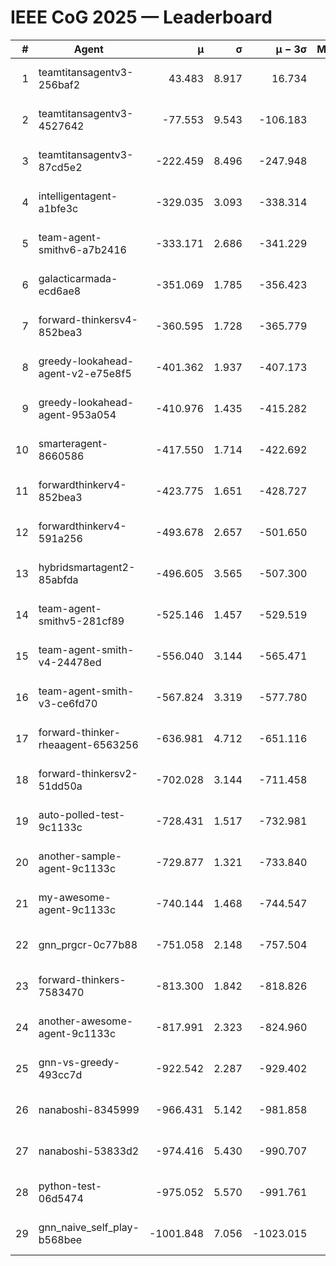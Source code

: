 # IEEE CoG 2025 — Leaderboard

| # | Agent | μ | σ | μ − 3σ | Matches | Updated |
|---:|---|---:|---:|---:|---:|---|
| 1 | teamtitansagentv3-256baf2 | 43.483 | 8.917 | 16.734 | 20716 | 2025-08-24 23:06 |
| 2 | teamtitansagentv3-4527642 | -77.553 | 9.543 | -106.183 | 20190 | 2025-08-24 23:06 |
| 3 | teamtitansagentv3-87cd5e2 | -222.459 | 8.496 | -247.948 | 21166 | 2025-08-24 23:06 |
| 4 | intelligentagent-a1bfe3c | -329.035 | 3.093 | -338.314 | 17066 | 2025-08-24 23:06 |
| 5 | team-agent-smithv6-a7b2416 | -333.171 | 2.686 | -341.229 | 20140 | 2025-08-24 23:06 |
| 6 | galacticarmada-ecd6ae8 | -351.069 | 1.785 | -356.423 | 18920 | 2025-08-24 23:06 |
| 7 | forward-thinkersv4-852bea3 | -360.595 | 1.728 | -365.779 | 16439 | 2025-08-24 23:06 |
| 8 | greedy-lookahead-agent-v2-e75e8f5 | -401.362 | 1.937 | -407.173 | 20714 | 2025-08-24 23:06 |
| 9 | greedy-lookahead-agent-953a054 | -410.976 | 1.435 | -415.282 | 18574 | 2025-08-24 23:06 |
| 10 | smarteragent-8660586 | -417.550 | 1.714 | -422.692 | 17053 | 2025-08-24 23:06 |
| 11 | forwardthinkerv4-852bea3 | -423.775 | 1.651 | -428.727 | 17004 | 2025-08-24 23:06 |
| 12 | forwardthinkerv4-591a256 | -493.678 | 2.657 | -501.650 | 16641 | 2025-08-24 23:06 |
| 13 | hybridsmartagent2-85abfda | -496.605 | 3.565 | -507.300 | 16755 | 2025-08-24 23:06 |
| 14 | team-agent-smithv5-281cf89 | -525.146 | 1.457 | -529.519 | 19580 | 2025-08-24 23:06 |
| 15 | team-agent-smith-v4-24478ed | -556.040 | 3.144 | -565.471 | 20356 | 2025-08-24 23:06 |
| 16 | team-agent-smith-v3-ce6fd70 | -567.824 | 3.319 | -577.780 | 20736 | 2025-08-24 23:06 |
| 17 | forward-thinker-rheaagent-6563256 | -636.981 | 4.712 | -651.116 | 19138 | 2025-08-24 23:06 |
| 18 | forward-thinkersv2-51dd50a | -702.028 | 3.144 | -711.458 | 19618 | 2025-08-24 23:06 |
| 19 | auto-polled-test-9c1133c | -728.431 | 1.517 | -732.981 | 20780 | 2025-08-24 23:06 |
| 20 | another-sample-agent-9c1133c | -729.877 | 1.321 | -733.840 | 20400 | 2025-08-24 23:06 |
| 21 | my-awesome-agent-9c1133c | -740.144 | 1.468 | -744.547 | 20320 | 2025-08-24 23:06 |
| 22 | gnn_prgcr-0c77b88 | -751.058 | 2.148 | -757.504 | 17780 | 2025-08-24 23:06 |
| 23 | forward-thinkers-7583470 | -813.300 | 1.842 | -818.826 | 18480 | 2025-08-24 23:06 |
| 24 | another-awesome-agent-9c1133c | -817.991 | 2.323 | -824.960 | 21540 | 2025-08-24 23:06 |
| 25 | gnn-vs-greedy-493cc7d | -922.542 | 2.287 | -929.402 | 15660 | 2025-08-24 23:06 |
| 26 | nanaboshi-8345999 | -966.431 | 5.142 | -981.858 | 16450 | 2025-08-24 23:06 |
| 27 | nanaboshi-53833d2 | -974.416 | 5.430 | -990.707 | 15700 | 2025-08-24 23:06 |
| 28 | python-test-06d5474 | -975.052 | 5.570 | -991.761 | 16190 | 2025-08-24 23:06 |
| 29 | gnn_naive_self_play-b568bee | -1001.848 | 7.056 | -1023.015 | 16120 | 2025-08-24 23:06 |
